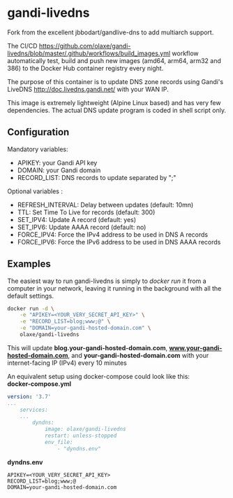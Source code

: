 # gandi-livedns

Fork from the excellent jbbodart/gandlive-dns to add multiarch support.

The CI/CD <https://github.com/olaxe/gandi-livedns/blob/master/.github/workflows/build_images.yml> workflow automatically test, build and push new images (amd64, arm64, arm32 and 386) to the Docker Hub container registry every night.

The purpose of this container is to update DNS zone records using Gandi's LiveDNS <http://doc.livedns.gandi.net/> with your WAN IP.

This image is extremely lightweight  (Alpine Linux based) and has very few dependencies. The actual DNS update program is coded in shell script only.

## Configuration
Mandatory variables:
* APIKEY: your Gandi API key
* DOMAIN: your Gandi domain
* RECORD_LIST: DNS records to update separated by ";"

Optional variables :
* REFRESH_INTERVAL: Delay between updates (default: 10mn)
* TTL: Set Time To Live for records (default: 300)
* SET_IPV4: Update A record (default: yes)
* SET_IPV6: Update AAAA record (default: no)
* FORCE_IPV4: Force the IPv4 address to be used in DNS A records
* FORCE_IPV6: Force the IPv6 address to be used in DNS AAAA records

## Examples
The easiest way to run gandi-livedns is simply to *docker run* it from a computer in your network, leaving it running in the background with all the default settings.
```sh
docker run -d \
	-e "APIKEY=<YOUR_VERY_SECRET_API_KEY>" \
	-e "RECORD_LIST=blog;www;@" \
	-e "DOMAIN=your-gandi-hosted-domain.com" \
	olaxe/gandi-livedns
```
This will update **blog.your-gandi-hosted-domain.com**, **www.your-gandi-hosted-domain.com**, and **your-gandi-hosted-domain.com** with your internet-facing IP (IPv4) every 10 minutes

An equivalent setup using docker-compose could look like this:  
**docker-compose.yml**
```yml
version: '3.7'
...
    services:
    ...
        dyndns:
            image: olaxe/gandi-livedns
            restart: unless-stopped
            env_file:
                - "dyndns.env"
```

**dyndns.env**
```properties
APIKEY=<YOUR_VERY_SECRET_API_KEY>
RECORD_LIST=blog;www;@
DOMAIN=your-gandi-hosted-domain.com
```
